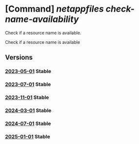 # [Command] _netappfiles check-name-availability_

Check if a resource name is available.

Check if a resource name is available

## Versions

### [2023-05-01](/Resources/mgmt-plane/L3N1YnNjcmlwdGlvbnMve30vcHJvdmlkZXJzL21pY3Jvc29mdC5uZXRhcHAvbG9jYXRpb25zL3t9L2NoZWNrbmFtZWF2YWlsYWJpbGl0eQ==/2023-05-01.xml) **Stable**

<!-- mgmt-plane /subscriptions/{}/providers/microsoft.netapp/locations/{}/checknameavailability 2023-05-01 -->

### [2023-07-01](/Resources/mgmt-plane/L3N1YnNjcmlwdGlvbnMve30vcHJvdmlkZXJzL21pY3Jvc29mdC5uZXRhcHAvbG9jYXRpb25zL3t9L2NoZWNrbmFtZWF2YWlsYWJpbGl0eQ==/2023-07-01.xml) **Stable**

<!-- mgmt-plane /subscriptions/{}/providers/microsoft.netapp/locations/{}/checknameavailability 2023-07-01 -->

### [2023-11-01](/Resources/mgmt-plane/L3N1YnNjcmlwdGlvbnMve30vcHJvdmlkZXJzL21pY3Jvc29mdC5uZXRhcHAvbG9jYXRpb25zL3t9L2NoZWNrbmFtZWF2YWlsYWJpbGl0eQ==/2023-11-01.xml) **Stable**

<!-- mgmt-plane /subscriptions/{}/providers/microsoft.netapp/locations/{}/checknameavailability 2023-11-01 -->

### [2024-03-01](/Resources/mgmt-plane/L3N1YnNjcmlwdGlvbnMve30vcHJvdmlkZXJzL21pY3Jvc29mdC5uZXRhcHAvbG9jYXRpb25zL3t9L2NoZWNrbmFtZWF2YWlsYWJpbGl0eQ==/2024-03-01.xml) **Stable**

<!-- mgmt-plane /subscriptions/{}/providers/microsoft.netapp/locations/{}/checknameavailability 2024-03-01 -->

### [2024-07-01](/Resources/mgmt-plane/L3N1YnNjcmlwdGlvbnMve30vcHJvdmlkZXJzL21pY3Jvc29mdC5uZXRhcHAvbG9jYXRpb25zL3t9L2NoZWNrbmFtZWF2YWlsYWJpbGl0eQ==/2024-07-01.xml) **Stable**

<!-- mgmt-plane /subscriptions/{}/providers/microsoft.netapp/locations/{}/checknameavailability 2024-07-01 -->

### [2025-01-01](/Resources/mgmt-plane/L3N1YnNjcmlwdGlvbnMve30vcHJvdmlkZXJzL21pY3Jvc29mdC5uZXRhcHAvbG9jYXRpb25zL3t9L2NoZWNrbmFtZWF2YWlsYWJpbGl0eQ==/2025-01-01.xml) **Stable**

<!-- mgmt-plane /subscriptions/{}/providers/microsoft.netapp/locations/{}/checknameavailability 2025-01-01 -->
